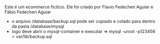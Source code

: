 Este é um ecommerce fictício.
Ele foi criado por Flavio Fedechen Aguiar e Fábio Fedechen Aguiar
 -  o arquivo /database/backup.sql pode ser copiado e colado para dentro da pasta /database/mysql
 -  logo deve abrir o mysql-container e executar => mysql -uroot -p123456 < var/lib/backup.sql

